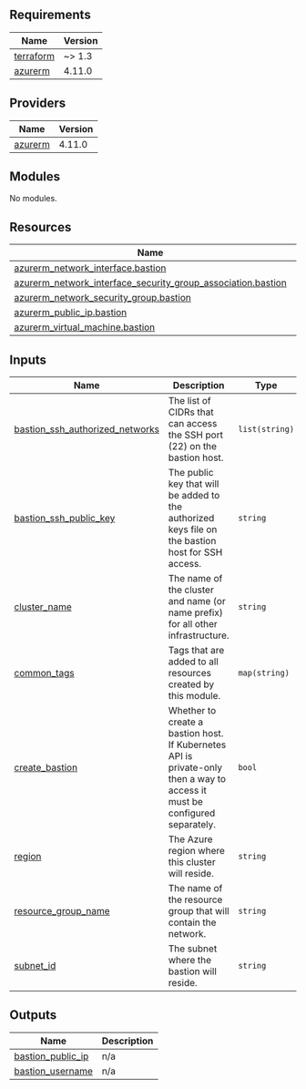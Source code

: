 <!-- BEGIN_TF_DOCS -->
## Requirements

| Name | Version |
|------|---------|
| <a name="requirement_terraform"></a> [terraform](#requirement\_terraform) | ~> 1.3 |
| <a name="requirement_azurerm"></a> [azurerm](#requirement\_azurerm) | 4.11.0 |

## Providers

| Name | Version |
|------|---------|
| <a name="provider_azurerm"></a> [azurerm](#provider\_azurerm) | 4.11.0 |

## Modules

No modules.

## Resources

| Name | Type |
|------|------|
| [azurerm_network_interface.bastion](https://registry.terraform.io/providers/hashicorp/azurerm/4.11.0/docs/resources/network_interface) | resource |
| [azurerm_network_interface_security_group_association.bastion](https://registry.terraform.io/providers/hashicorp/azurerm/4.11.0/docs/resources/network_interface_security_group_association) | resource |
| [azurerm_network_security_group.bastion](https://registry.terraform.io/providers/hashicorp/azurerm/4.11.0/docs/resources/network_security_group) | resource |
| [azurerm_public_ip.bastion](https://registry.terraform.io/providers/hashicorp/azurerm/4.11.0/docs/resources/public_ip) | resource |
| [azurerm_virtual_machine.bastion](https://registry.terraform.io/providers/hashicorp/azurerm/4.11.0/docs/resources/virtual_machine) | resource |

## Inputs

| Name | Description | Type | Default | Required |
|------|-------------|------|---------|:--------:|
| <a name="input_bastion_ssh_authorized_networks"></a> [bastion\_ssh\_authorized\_networks](#input\_bastion\_ssh\_authorized\_networks) | The list of CIDRs that can access the SSH port (22) on the bastion host. | `list(string)` | `[]` | no |
| <a name="input_bastion_ssh_public_key"></a> [bastion\_ssh\_public\_key](#input\_bastion\_ssh\_public\_key) | The public key that will be added to the authorized keys file on the bastion host for SSH access. | `string` | `""` | no |
| <a name="input_cluster_name"></a> [cluster\_name](#input\_cluster\_name) | The name of the cluster and name (or name prefix) for all other infrastructure. | `string` | n/a | yes |
| <a name="input_common_tags"></a> [common\_tags](#input\_common\_tags) | Tags that are added to all resources created by this module. | `map(string)` | `{}` | no |
| <a name="input_create_bastion"></a> [create\_bastion](#input\_create\_bastion) | Whether to create a bastion host. If Kubernetes API is private-only then a way to access it must be configured separately. | `bool` | `true` | no |
| <a name="input_region"></a> [region](#input\_region) | The Azure region where this cluster will reside. | `string` | n/a | yes |
| <a name="input_resource_group_name"></a> [resource\_group\_name](#input\_resource\_group\_name) | The name of the resource group that will contain the network. | `string` | n/a | yes |
| <a name="input_subnet_id"></a> [subnet\_id](#input\_subnet\_id) | The subnet where the bastion will reside. | `string` | `null` | no |

## Outputs

| Name | Description |
|------|-------------|
| <a name="output_bastion_public_ip"></a> [bastion\_public\_ip](#output\_bastion\_public\_ip) | n/a |
| <a name="output_bastion_username"></a> [bastion\_username](#output\_bastion\_username) | n/a |
<!-- END_TF_DOCS -->